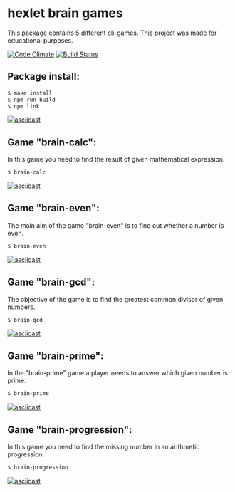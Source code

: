 # hexlet brain games
This package contains 5 different cli-games. This project was made for educational purposes.

[![Code Climate](https://api.codeclimate.com/v1/badges/a99a88d28ad37a79dbf6/maintainability)](https://codeclimate.com/github/codeclimate/codeclimate/maintainability)
[![Build Status](https://travis-ci.org/EvgeniyLarkov/frontend-project-lvl1.svg?branch=master)](https://travis-ci.org/EvgeniyLarkov/frontend-project-lvl1)
## Package install:
```sh
$ make install
$ npm run build
$ npm link
```
[![asciicast](https://asciinema.org/a/AT1LdqbBM16nVP2ZldSPvfac9.svg)](https://asciinema.org/a/AT1LdqbBM16nVP2ZldSPvfac9)
## Game "brain-calc":
In this game you need to find the result of given mathematical expression. 
```sh
$ brain-calc
```
[![asciicast](https://asciinema.org/a/lE2tmtonHpGsDFpw0ZSV2f0C9.svg)](https://asciinema.org/a/lE2tmtonHpGsDFpw0ZSV2f0C9)
## Game "brain-even":
The main aim of the game "brain-even" is to find out whether a number is even.
```sh
$ brain-even
```
[![asciicast](https://asciinema.org/a/GiDah6hIw9fTPX5YF0Z37Wmxp.svg)](https://asciinema.org/a/GiDah6hIw9fTPX5YF0Z37Wmxp)
## Game "brain-gcd":
The objective of the game is to find the greatest common divisor of given numbers.
```sh
$ brain-gcd
```
[![asciicast](https://asciinema.org/a/IPneRQOMGVMD1VRGjYrfUixtA.svg)](https://asciinema.org/a/IPneRQOMGVMD1VRGjYrfUixtA)
## Game "brain-prime":
In the "brain-prime" game a player needs to answer which given number is prime.
```sh
$ brain-prime
```
[![asciicast](https://asciinema.org/a/2Y2ZNvT7hrcbig0fWhOJ0ksw0.svg)](https://asciinema.org/a/2Y2ZNvT7hrcbig0fWhOJ0ksw0)
## Game "brain-progression":
In this game you need to find the missing number in an arithmetic progression.
```sh
$ brain-progression
```
[![asciicast](https://asciinema.org/a/wDUWBH1d2Zl80q8ssfPtzsnZs.svg)](https://asciinema.org/a/wDUWBH1d2Zl80q8ssfPtzsnZs)
